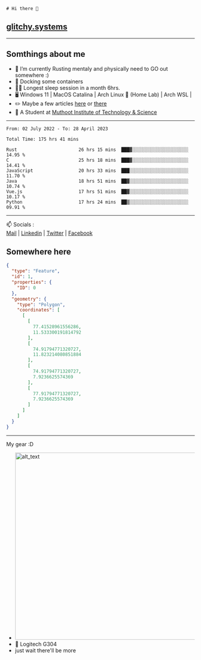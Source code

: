```
# Hi there 👋
```
## [glitchy.systems](https://glitchy.systems)
---

## Somthings about me



- 🌱 I’m currently Rusting mentaly and physically need to GO out somewhere :)
- 🐋 Docking some containers
- 😶‍🌫️ Longest sleep session in a month 6hrs.
- 🖥️ Windows 11 | MacOS Catalina | Arch Linux 🦩 (Home Lab) | Arch WSL |
- ✏️ Maybe a few articles [here](https://medium.com/@advaithnarayanan8) or [there](https://medium.com/@advaithnarayanan8)
- 📑 A Student at [Muthoot Institute of Technology & Science](https://mgmits.ac.in/)



---

<!--START_SECTION:waka-->

```text
From: 02 July 2022 - To: 28 April 2023

Total Time: 175 hrs 41 mins

Rust                       26 hrs 15 mins  ███▓░░░░░░░░░░░░░░░░░░░░░   14.95 %
C                          25 hrs 18 mins  ███▓░░░░░░░░░░░░░░░░░░░░░   14.41 %
JavaScript                 20 hrs 33 mins  ███░░░░░░░░░░░░░░░░░░░░░░   11.70 %
Java                       18 hrs 51 mins  ██▓░░░░░░░░░░░░░░░░░░░░░░   10.74 %
Vue.js                     17 hrs 51 mins  ██▓░░░░░░░░░░░░░░░░░░░░░░   10.17 %
Python                     17 hrs 24 mins  ██▒░░░░░░░░░░░░░░░░░░░░░░   09.91 %
```

<!--END_SECTION:waka-->

---

📫 Socials :<br>
[Mail](mailto:advaithnarayanan8@gmail.com) | [Linkedin](https://www.linkedin.com/in/advaith-narayanan-a72152214/) | [Twitter](https://twitter.com/advaithnarayan) | [Facebook](https://screenmessage.com/qinq)

## Somewhere here

```geojson
{
  "type": "Feature",
  "id": 1,
  "properties": {
    "ID": 0
  },
  "geometry": {
    "type": "Polygon",
    "coordinates": [
      [
        [
          77.41528961556286,
          11.533300191814792
        ],
        [
          74.91794771320727,
          11.823214080851884
        ],
        [
          74.91794771320727,
          7.9236625574369
        ],
        [
          77.91794771320727,
          7.9236625574369
        ]
      ]
    ]
  }
}
```


--- 
My gear :D

- [<img alt="alt_text" width="500px" src="https://valid.x86.fr/cache/banner/xv24bv-6.png" />](https://valid.x86.fr/xv24bv)
- 🐁 Logitech G304
- just wait there'll be more

